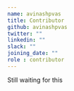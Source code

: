 ```yaml
---
name: avinashpvas
title: Contributor
github: avinashpvas
twitter: ""
linkedin: ""
slack: ""
joining_date: ""
role : contributor
---
```


Still waiting for this
